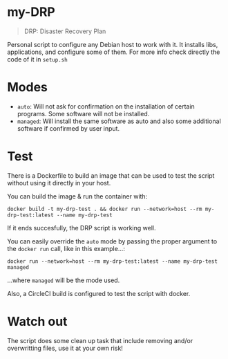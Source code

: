 # my-DRP

> DRP: Disaster Recovery Plan

Personal script to configure any Debian host to work with it. It installs libs, applications, and configure some of them. For more info check directly the code of it in `setup.sh`

# Modes
 - `auto`: Will not ask for confirmation on the installation of certain programs. Some software will not be installed.
 - `managed`: Will install the same software as auto and also some additional software if confirmed by user input.

# Test
There is a Dockerfile to build an image that can be used to test the script without using it directly in your host.

You can build the image & run the container with:

```
docker build -t my-drp-test . && docker run --network=host --rm my-drp-test:latest --name my-drp-test
```

If it ends succesfully, the DRP script is working well.

You can easily override the `auto` mode by passing the proper argument to the `docker run` call, like in this example...:

```
docker run --network=host --rm my-drp-test:latest --name my-drp-test managed
```

...where `managed` will be the mode used.

Also, a CircleCI build is configured to test the script with docker.

# Watch out
The script does some clean up task that include removing and/or overwritting files, use it at your own risk!

